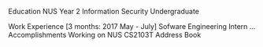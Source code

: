 Education
NUS Year 2 Information Security Undergraduate

Work Experience
[3 months: 2017 May - July] Sofware Engineering Intern
...
Accomplishments
Working on NUS CS2103T Address Book
